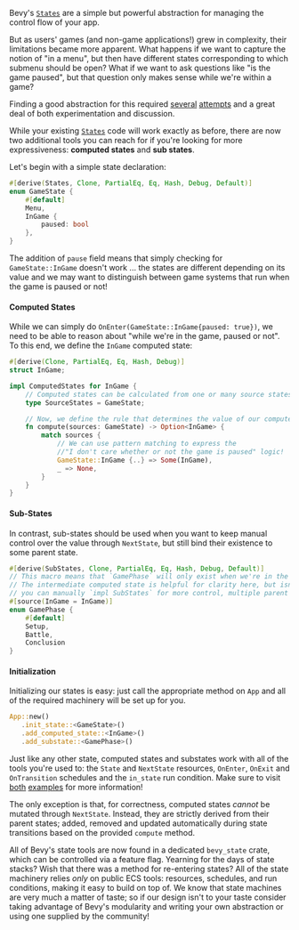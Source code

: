 Bevy's [`States`] are a simple but powerful abstraction for managing the control flow of your app.

But as users' games (and non-game applications!) grew in complexity, their limitations became more apparent.
What happens if we want to capture the notion of "in a menu", but then have different states corresponding to which submenu should be open?
What if we want to ask questions like "is the game paused", but that question only makes sense while we're within a game?

Finding a good abstraction for this required [several](https://github.com/bevyengine/bevy/pull/9957) [attempts](https://github.com/bevyengine/bevy/pull/10088) and a great deal of both experimentation and discussion.

While your existing [`States`] code will work exactly as before, there are now two additional tools you can reach for if you're looking for more expressiveness: **computed states** and **sub states**.

Let's begin with a simple state declaration:

```rust
#[derive(States, Clone, PartialEq, Eq, Hash, Debug, Default)]
enum GameState {
    #[default]
    Menu,
    InGame {
        paused: bool
    },
}
```

The addition of `pause` field means that simply checking for `GameState::InGame` doesn't work ... the states are different depending on its value and we may want to distinguish between game systems that run when the game is paused or not!

#### Computed States

While we can simply do `OnEnter(GameState::InGame{paused: true})`,
we need to be able to reason about "while we're in the game, paused or not".
To this end, we define the `InGame` computed state:

```rust
#[derive(Clone, PartialEq, Eq, Hash, Debug)]
struct InGame;

impl ComputedStates for InGame {
    // Computed states can be calculated from one or many source states.
    type SourceStates = GameState;

    // Now, we define the rule that determines the value of our computed state.
    fn compute(sources: GameState) -> Option<InGame> {
        match sources {
            // We can use pattern matching to express the
            //"I don't care whether or not the game is paused" logic!
            GameState::InGame {..} => Some(InGame),
            _ => None,
        }
    }
}
```

#### Sub-States

In contrast, sub-states should be used when you want to keep manual
control over the value through `NextState`, but still bind their
existence to some parent state.

```rust
#[derive(SubStates, Clone, PartialEq, Eq, Hash, Debug, Default)]
// This macro means that `GamePhase` will only exist when we're in the `InGame` computed state.
// The intermediate computed state is helpful for clarity here, but isn't required:
// you can manually `impl SubStates` for more control, multiple parent states and non-default initial value!
#[source(InGame = InGame)]
enum GamePhase {
    #[default]
    Setup,
    Battle,
    Conclusion
}
```

#### Initialization

Initializing our states is easy: just call the appropriate method on `App`
and all of the required machinery will be set up for you.

```rust
App::new()
   .init_state::<GameState>()
   .add_computed_state::<InGame>()
   .add_substate::<GamePhase>()
```

Just like any other state, computed states and substates work with all of the tools you're used to:
the `State` and `NextState` resources, `OnEnter`, `OnExit` and `OnTransition` schedules and the `in_state` run condition.
Make sure to visit [both](https://github.com/bevyengine/bevy/tree/v0.14.0/examples/state/computed_states.rs) [examples](https://github.com/bevyengine/bevy/tree/v0.14.0/examples/state/sub_states.rs) for more information!

The only exception is that, for correctness, computed states *cannot* be mutated through `NextState`.
Instead, they are strictly derived from their parent states; added, removed and updated automatically during state transitions based on the provided `compute` method.

All of Bevy's state tools are now found in a dedicated `bevy_state` crate, which can be controlled via a feature flag.
Yearning for the days of state stacks? Wish that there was a method for re-entering states?
All of the state machinery relies *only* on public ECS tools: resources, schedules, and run conditions, making it easy to build on top of.
We know that state machines are very much a matter of taste; so if our design isn't to your taste consider taking advantage of Bevy's modularity and writing your own abstraction or using one supplied by the community!

[`States`]: http://dev-docs.bevyengine.org/bevy/prelude/trait.States.html
